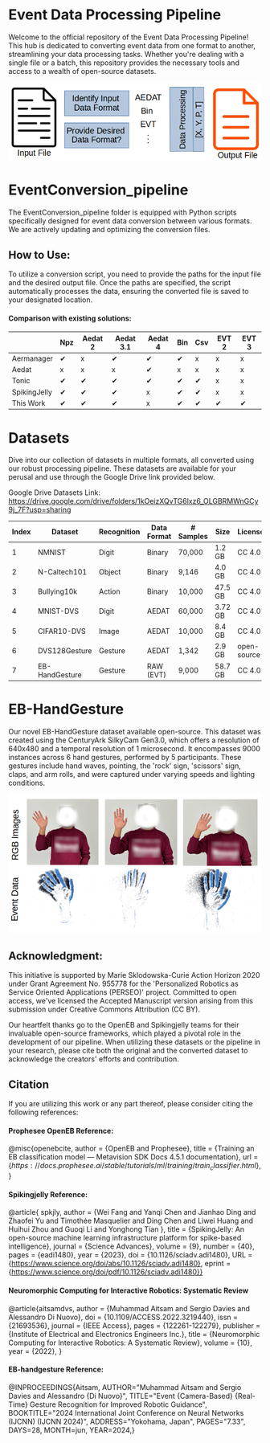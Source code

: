 # Event Data Processing Pipeline
Welcome to the official repository of the Event Data Processing Pipeline! This hub is dedicated to converting event data from one format to another, streamlining your data processing tasks. Whether you're dealing with a single file or a batch, this repository provides the necessary tools and access to a wealth of open-source datasets.

![Alt text](summary.png)

# EventConversion_pipeline
The EventConversion_pipeline folder is equipped with Python scripts specifically designed for event data conversion between various formats. We are actively updating and optimizing the conversion files.

## How to Use:
To utilize a conversion script, you need to provide the paths for the input file and the desired output file.
Once the paths are specified, the script automatically processes the data, ensuring the converted file is saved to your designated location.

#### Comparison with existing solutions:

|            | Npz | Aedat 2 | Aedat 3.1 | Aedat 4 | Bin | Csv | EVT 2 | EVT 3 |
|------------|-----|---------|-----------|---------|-----|-----|-------|-------|
| Aermanager | ✔   | x       | ✔         | ✔       | ✔   | x   | x     | x     |
| Aedat      | x   | x       | x         | ✔       | x   | x   | x     | x     |
| Tonic      | ✔   | ✔       | ✔         | ✔       | ✔   | ✔   | x     | x     |
| SpikingJelly | ✔ | ✔       | ✔         | x       | ✔   | ✔   | x     | x     |
| This Work  | ✔   | ✔       | ✔         | x       | ✔   | ✔   | ✔     | ✔     |


# Datasets
Dive into our collection of datasets in multiple formats, all converted using our robust processing pipeline. These datasets are available for your perusal and use through the Google Drive link provided below.

Google Drive Datasets Link: https://drive.google.com/drive/folders/1kOeizXQvTG6lxz6_OLGBRMWnGCy9j_7F?usp=sharing

| Index | Dataset       | Recognition | Data Format | # Samples | Size   | License    |
|-------|---------------|-------------|-------------|-----------|--------|------------|
| 1     | NMNIST        | Digit       | Binary      | 70,000    | 1.2 GB | CC 4.0     |
| 2     | N-Caltech101  | Object      | Binary      | 9,146     | 4.0 GB | CC 4.0     |
| 3     | Bullying10k   | Action      | Binary      | 10,000    | 47.5 GB| CC 4.0     |
| 4     | MNIST-DVS     | Digit       | AEDAT       | 60,000    | 3.72 GB| CC 4.0     |
| 5     | CIFAR10-DVS   | Image       | AEDAT       | 10,000    | 8.4 GB | CC 4.0     |
| 6     | DVS128Gesture | Gesture     | AEDAT       | 1,342     | 2.9 GB | open-source|
| 7     | EB-HandGesture| Gesture     | RAW (EVT)   | 9,000     | 58.7 GB| CC 4.0     |


# EB-HandGesture

Our novel EB-HandGesture dataset available open-source. This dataset was created using the CenturyArk SilkyCam Gen3.0, which offers a resolution of 640x480 and a temporal resolution of 1 microsecond. It encompasses 9000 instances across 6 hand gestures, performed by 5 participants. These gestures include hand waves, pointing, the 'rock' sign, 'scissors' sign, claps, and arm rolls, and were captured under varying speeds and lighting conditions.

![Alt text](eb_hand.png)

## Acknowledgment:
This initiative is supported by Marie Sklodowska-Curie Action Horizon 2020 under Grant Agreement No. 955778 for the 'Personalized Robotics as Service Oriented Applications (PERSEO)' project. Committed to open access, we've licensed the Accepted Manuscript version arising from this submission under Creative Commons Attribution (CC BY).

Our heartfelt thanks go to the OpenEB and Spikingjelly teams for their invaluable open-source frameworks, which played a pivotal role in the development of our pipeline. When utilizing these datasets or the pipeline in your research, please cite both the original and the converted dataset to acknowledge the creators' efforts and contribution.

## Citation
If you are utilizing this work or any part thereof, please consider citing the following references:

#### Prophesee OpenEB Reference:
@misc{openebcite,
   author = {OpenEB and Prophesee},
   title = {Training an EB classification model — Metavision SDK Docs 4.5.1 documentation},
   url = {$https://docs.prophesee.ai/stable/tutorials/ml/training/train_classifier.html$},
}

#### Spikingjelly Reference:
@article{
spkjly,
author = {Wei Fang  and Yanqi Chen  and Jianhao Ding  and Zhaofei Yu  and Timothée Masquelier  and Ding Chen  and Liwei Huang  and Huihui Zhou  and Guoqi Li  and Yonghong Tian },
title = {SpikingJelly: An open-source machine learning infrastructure platform for spike-based intelligence},
journal = {Science Advances},
volume = {9},
number = {40},
pages = {eadi1480},
year = {2023},
doi = {10.1126/sciadv.adi1480},
URL = {https://www.science.org/doi/abs/10.1126/sciadv.adi1480},
eprint = {https://www.science.org/doi/pdf/10.1126/sciadv.adi1480}}


#### Neuromorphic Computing for Interactive Robotics: Systematic Review
@article{aitsamdvs,
author = {Muhammad Aitsam and Sergio Davies and Alessandro Di Nuovo},
doi = {10.1109/ACCESS.2022.3219440},
issn = {21693536},
journal = {IEEE Access},
pages = {122261-122279},
publisher = {Institute of Electrical and Electronics Engineers Inc.},
title = {Neuromorphic Computing for Interactive Robotics: A Systematic Review},
volume = {10},
year = {2022},
}

#### EB-handgesture Reference:
@INPROCEEDINGS{Aitsam,
AUTHOR="Muhammad Aitsam and Sergio Davies and Alessandro {Di Nuovo}",
TITLE="Event {Camera-Based} {Real-Time} Gesture Recognition for Improved Robotic
Guidance",
BOOKTITLE="2024 International Joint Conference on Neural Networks (IJCNN) (IJCNN 2024)",
ADDRESS="Yokohama, Japan",
PAGES="7.33",
DAYS=28,
MONTH=jun,
YEAR=2024,}
